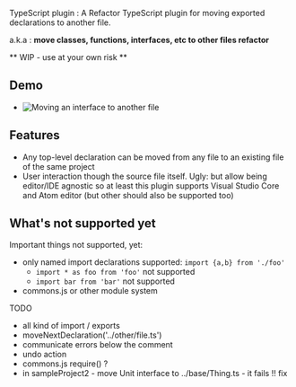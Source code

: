 TypeScript plugin : A Refactor TypeScript plugin for moving exported declarations to another file. 

a.k.a : **move classes, functions, interfaces, etc to other files refactor**

** WIP - use at your own risk **

## Demo

 * ![Moving an interface to another file](https://github.com/cancerberoSgx/typescript-plugins-of-mine/blob/master/typescript-plugin-extract-move-file/typescript-plugin-move-declaration/doc-assets/vscode-move-interface.gif?raw=true?p=.gif)
 
## Features

 * Any top-level declaration can be moved from any file to an existing file of the same project
 * User interaction though the source file itself. Ugly: but allow being editor/IDE agnostic so at least this plugin
   supports Visual Studio Core and Atom editor (but other should also be supported too) 

## What's not supported yet

Important things not supported, yet:

 * only named import declarations supported: `import {a,b} from './foo'`
    * `import * as foo from 'foo'` not supported
    * `import bar from 'bar'` not supported  
 * commons.js or other module system

TODO
 * all kind of import / exports
 * moveNextDeclaration('../other/file.ts')
 * communicate errors below the comment
 * undo action
 * commons.js require() ? 
 * in sampleProject2 - move Unit interface to ../base/Thing.ts - it fails !! fix